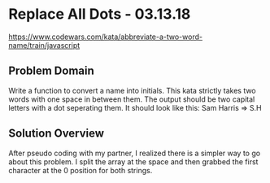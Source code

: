 # Replace All Dots - 03.13.18
https://www.codewars.com/kata/abbreviate-a-two-word-name/train/javascript

## Problem Domain
Write a function to convert a name into initials. This kata strictly takes two words with one space in between them.
The output should be two capital letters with a dot seperating them.
It should look like this: Sam Harris => S.H

## Solution Overview
After pseudo coding with my partner, I realized there is a simpler way to go about this problem. I split the array at the space and then grabbed the first character at the 0 position for both strings. 
